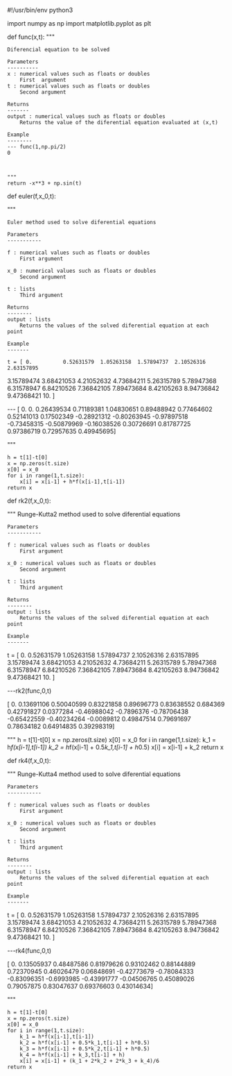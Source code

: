 #!/usr/bin/env python3

import numpy as np
import matplotlib.pyplot as plt



def func(x,t):
"""


    Diferencial equation to be solved

    Parameters
    ----------
    x : numerical values such as floats or doubles
        First  argument
    t : numerical values such as floats or doubles
        Second argument

    Returns
    -------
    output : numerical values such as floats or doubles
        Returns the value of the diferential equation evaluated at (x,t)

    Example
    --------
    --- func(1,np.pi/2)
    0



    """
    return -x**3 + np.sin(t)


def euler(f,x_0,t):

"""


    Euler method used to solve diferential equations

    Parameters
    -----------

    f : numerical values such as floats or doubles
        First argument

    x_0 : numerical values such as floats or doubles
        Second argument

    t : lists
        Third argument

    Returns
    --------
    output : lists
        Returns the values of the solved diferential equation at each point

    Example
    -------

    t = [ 0.          0.52631579  1.05263158  1.57894737  2.10526316  2.63157895
  3.15789474  3.68421053  4.21052632  4.73684211  5.26315789  5.78947368
  6.31578947  6.84210526  7.36842105  7.89473684  8.42105263  8.94736842
  9.47368421 10.        ]

   --- [ 0.          0.          0.26439534  0.71189381  1.04830651  0.89488942
  0.77464602  0.52141013  0.17502349 -0.28921312 -0.80263945 -0.97897518
 -0.73458315 -0.50879969 -0.16038526  0.30726691  0.81787725  0.97386719
  0.72957635  0.49945695]


"""

    h = t[1]-t[0]
    x = np.zeros(t.size)
    x[0] = x_0
    for i in range(1,t.size):
        x[i] = x[i-1] + h*f(x[i-1],t[i-1])
    return x



def rk2(f,x_0,t):


"""
    Runge-Kutta2  method used to solve diferential equations

    Parameters
    -----------

    f : numerical values such as floats or doubles
        First argument

    x_0 : numerical values such as floats or doubles
        Second argument

    t : lists
        Third argument

    Returns
    --------
    output : lists
        Returns the values of the solved diferential equation at each point

    Example
    -------
t = [ 0.          0.52631579  1.05263158  1.57894737  2.10526316  2.63157895
  3.15789474  3.68421053  4.21052632  4.73684211  5.26315789  5.78947368
  6.31578947  6.84210526  7.36842105  7.89473684  8.42105263  8.94736842
  9.47368421 10.        ]

---rk2(func,0,t)

[ 0.          0.13691106  0.50040599  0.83221858  0.89696773  0.83638552
  0.684369    0.42791827  0.0377284  -0.46988042 -0.7896376  -0.78706438
 -0.65422559 -0.40234264 -0.0089812   0.49847514  0.79691697  0.78634182
  0.64914835  0.39298319]


"""
    h = t[1]-t[0]
    x = np.zeros(t.size)
    x[0] = x_0
    for i in range(1,t.size):
        k_1 = h*f(x[i-1],t[i-1])
        k_2 = h*f(x[i-1] + 0.5*k_1,t[i-1] + h*0.5)
        x[i] = x[i-1] + k_2
    return x

def rk4(f,x_0,t):



"""
    Runge-Kutta4 method used to solve diferential equations

    Parameters
    -----------

    f : numerical values such as floats or doubles
        First argument

    x_0 : numerical values such as floats or doubles
        Second argument

    t : lists
        Third argument

    Returns
    --------
    output : lists
        Returns the values of the solved diferential equation at each point

    Example
    -------
t = [ 0.          0.52631579  1.05263158  1.57894737  2.10526316  2.63157895
  3.15789474  3.68421053  4.21052632  4.73684211  5.26315789  5.78947368
  6.31578947  6.84210526  7.36842105  7.89473684  8.42105263  8.94736842
  9.47368421 10.        ]

---rk4(func,0,t)

[ 0.          0.13505937  0.48487586  0.81979626  0.93102462  0.88144889
  0.72370945  0.46026479  0.06848691 -0.42773679 -0.78084333 -0.83096351
 -0.6993985  -0.43991777 -0.04506765  0.45089026  0.79057875  0.83047637
  0.69376603  0.43014634]
  
  
"""

    h = t[1]-t[0]
    x = np.zeros(t.size)
    x[0] = x_0
    for i in range(1,t.size):
        k_1 = h*f(x[i-1],t[i-1])
        k_2 = h*f(x[i-1] + 0.5*k_1,t[i-1] + h*0.5)
        k_3 = h*f(x[i-1] + 0.5*k_2,t[i-1] + h*0.5)
        k_4 = h*f(x[i-1] + k_3,t[i-1] + h)
        x[i] = x[i-1] + (k_1 + 2*k_2 + 2*k_3 + k_4)/6
    return x

